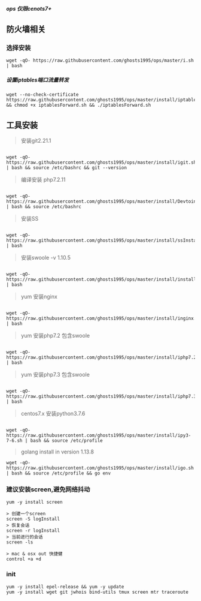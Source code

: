 ##### ops 仅限cenots7+

## 防火墙相关


### 选择安装

```text
wget -qO- https://raw.githubusercontent.com/ghosts1995/ops/master/i.sh | bash
```

##### 设置iptables端口流量转发

````text
wget --no-check-certificate https://raw.githubusercontent.com/ghosts1995/ops/master/install/iptablesForward.sh && chmod +x iptablesForward.sh && ./iptablesForward.sh

````

## 工具安装

> 安装git2.21.1

````text

wget -qO- https://raw.githubusercontent.com/ghosts1995/ops/master/install/igit.sh | bash && source /etc/bashrc && git --version

````

> 编译安装 php7.2.11

```text

wget -qO- https://raw.githubusercontent.com/ghosts1995/ops/master/install/DevtoinInstallPhp.sh | bash && source /etc/bashrc

```


> 安装SS

````text

wget -qO- https://raw.githubusercontent.com/ghosts1995/ops/master/install/ssInstall.sh | bash

````

> 安装swoole -v 1.10.5

````text

wget -qO- https://raw.githubusercontent.com/ghosts1995/ops/master/install/installSwoole.sh | bash

````

> yum 安装nginx

````text

wget -qO- https://raw.githubusercontent.com/ghosts1995/ops/master/install/inginx.sh | bash

````

> yum 安装php7.2 包含swoole

````text

wget -qO- https://raw.githubusercontent.com/ghosts1995/ops/master/install/iphp7.2.sh | bash

````


> yum 安装php7.3 包含swoole

````text

wget -qO- https://raw.githubusercontent.com/ghosts1995/ops/master/install/iphp7.3.sh | bash

````


> centos7.x 安装python3.7.6

````text

wget -qO- https://raw.githubusercontent.com/ghosts1995/ops/master/install/ipy3-7-6.sh | bash && source /etc/profile

````

> golang install in version 1.13.8

````text
wget -qO- https://raw.githubusercontent.com/ghosts1995/ops/master/install/igo.sh | bash && source /etc/profile && go env

````

### 建议安装screen,避免网络抖动

````text
yum -y install screen

> 创建一个screen
screen -S logInstall
> 恢复会话
screen -r logInstall
> 当前进行的会话
screen -ls

> mac & osx out 快捷健
control +a +d
```` 

### init
```text
yum -y install epel-release && yum -y update
yum -y install wget git jwhois bind-utils tmux screen mtr traceroute

```

